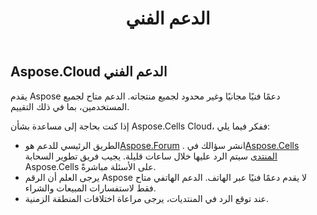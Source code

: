 ﻿---
title: الدعم الفني
second_title: Aspose.Cells Cloud Documen
type: docs
url: /ar/technical-support/
description: Aspose.Cells تدعم السحابة Excel لإنشاء الكائنات الداخلية وتحويلها ودمجها وتقسيمها وحمايتها وما إلى ذلك
weight: 80
kwords: Excel، Office السحابة، REST API، جدول بيانات، PDF، CSV، Json، Markdown، الدعم الفني
---
## **Aspose.Cloud الدعم الفني**

يقدم Aspose دعمًا فنيًا مجانيًا وغير محدود لجميع منتجاته. الدعم متاح لجميع المستخدمين، بما في ذلك التقييم.

إذا كنت بحاجة إلى مساعدة بشأن Aspose.Cells Cloud، ففكر فيما يلي:

-  الطريق الرئيسي للدعم هو[Aspose.Forum](http://forum.aspose.cloud/) . انشر سؤالك في[Aspose.Cells المنتدى](https://forum.aspose.cloud/c/cells) سيتم الرد عليها خلال ساعات قليلة. يجيب فريق تطوير السحابة Aspose.Cells على الأسئلة مباشرةً.
- يرجى العلم أن الرقم Aspose لا يقدم دعمًا فنيًا عبر الهاتف. الدعم الهاتفي متاح فقط لاستفسارات المبيعات والشراء.
- عند توقع الرد في المنتديات، يرجى مراعاة اختلافات المنطقة الزمنية.
